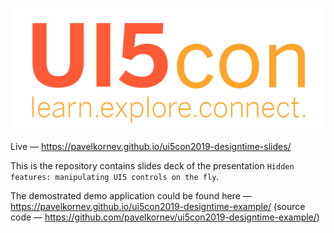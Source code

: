 ![OpenUI5 logo](/images/UI5con.png)

Live — https://pavelkornev.github.io/ui5con2019-designtime-slides/

This is the repository contains slides deck of the presentation `Hidden features: manipulating UI5 controls on the fly`.

The demostrated demo application could be found here — https://pavelkornev.github.io/ui5con2019-designtime-example/ (source code — https://github.com/pavelkornev/ui5con2019-designtime-example/)